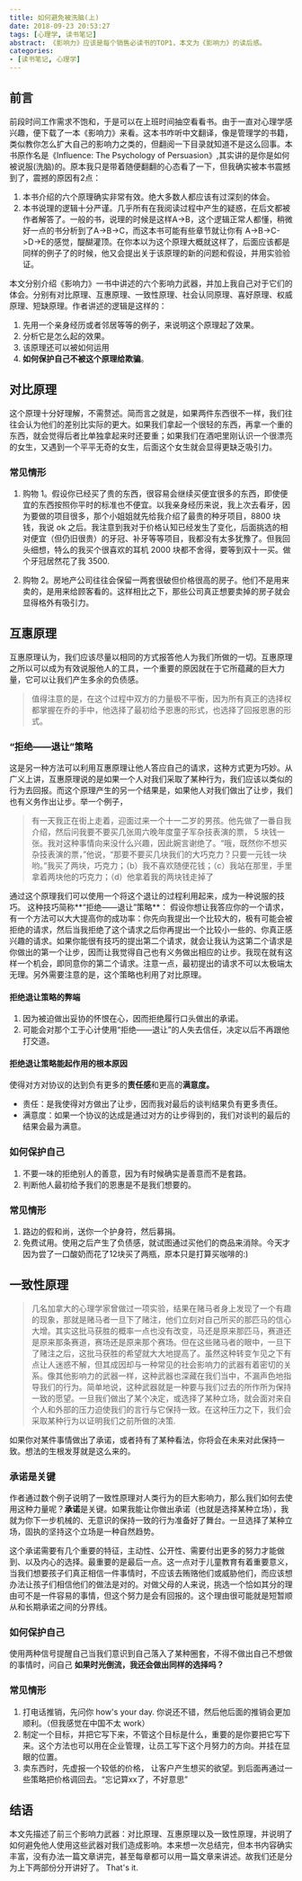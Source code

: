 ```yaml
---
title: 如何避免被洗脑(上)
date: 2018-09-23 20:53:27
tags: [心理学, 读书笔记]
abstract: 《影响力》应该是每个销售必读书的TOP1，本文为《影响力》的读后感。
categories: 
- [读书笔记, 心理学]
---
```


## 前言

前段时间工作需求不饱和，于是可以在上班时间抽空看看书。由于一直对心理学感兴趣，便下载了一本《影响力》来看。这本书咋听中文翻译，像是管理学的书籍，类似教你怎么扩大自己的影响力之类的，但翻阅一下目录就知道不是这么回事。本书原作名是《Influence: The Psychology of Persuasion》,其实讲的是你是如何被说服(洗脑)的。原本我只是带着随便翻翻的心态看了一下，但我确实被本书震撼到了，震撼的原因有2点：

1. 本书介绍的六个原理确实非常有效。绝大多数人都应该有过深刻的体会。
2. 本书说理的逻辑十分严谨。几乎所有在我阅读过程中产生的疑惑，在后文都被作者解答了。一般的书，说理的时候是这样A->B，这个逻辑正常人都懂，稍微好一点的书分析到了A->B->C，而这本书可能有些章节就让你有 A->B->C->D->E的感觉，醍醐灌顶。在你本以为这个原理大概就这样了，后面应该都是同样的例子了的时候，他又会提出关于该原理的新的问题和假设，并用实验验证。

本文分别介绍《影响力》一书中讲述的六个影响力武器，并加上我自己对于它们的体会。分别有对比原理、互惠原理、一致性原理、社会认同原理、喜好原理、权威原理、短缺原理。作者讲述的逻辑是这样的：

1. 先用一个亲身经历或者邻居等等的例子，来说明这个原理起了效果。
2. 分析它是怎么起的效果。
3. 该原理还可以被如何运用
4. **如何保护自己不被这个原理给欺骗**。

## 对比原理

这个原理十分好理解，不需赘述。简而言之就是，如果两件东西很不一样，我们往往会认为他们的差别比实际的更大。如果我们拿起一个很轻的东西，再拿一个重的东西，就会觉得后者比单独拿起来时还要重；如果我们在酒吧里刚认识一个很漂亮的女生，又遇到一个平平无奇的女生，后面这个女生就会显得更缺乏吸引力。

### 常见情形

1. 购物 1。假设你已经买了贵的东西，很容易会继续买便宜很多的东西，即使便宜的东西按照你平时的标准也不便宜。以我亲身经历来说，我上次去看牙，因为要做的项目很多，那个小姐姐就先给我介绍了最贵的种牙项目，8800 块钱，我说 ok 之后。我注意到我对于价格认知已经发生了变化，后面挑选的相对便宜（但仍旧很贵）的牙冠、补牙等等项目，我都没有太多犹豫了。但我回头细想，特么的我买个很喜欢的耳机 2000 块都不舍得，要等到双十一买。做个牙冠居然花了我 3500.

2. 购物 2。房地产公司往往会保留一两套很破但价格很高的房子。他们不是用来卖的，是用来给顾客看的。这样相比之下，那些公司真正想要卖掉的房子就会显得格外有吸引力。

## 互惠原理

互惠原理认为，我们应该尽量以相同的方式报答他人为我们所做的一切。互惠原理之所以可以成为有效说服他人的工具，一个重要的原因就在于它所蕴藏的巨大力量，它可以让我们产生多余的负债感。

> 值得注意的是，在这个过程中双方的力量极不平衡，因为所有真正的选择权都掌握在乔的手中，他选择了最初给予恩惠的形式，也选择了回报恩惠的形式。

### “拒绝——退让”策略

这是另一种方法可以利用互惠原理让他人答应自己的请求，这种方式更为巧妙。从广义上讲，互惠原理说的是如果一个人对我们采取了某种行为，我们应该以类似的行为去回报。而这个原理产生的另一个结果是，如果他人对我们做出了让步，我们也有义务作出让步。举一个例子，

> 有一天我正在街上走着，迎面过来一个十一二岁的男孩。他先做了一番自我介绍，然后问我要不要买几张周六晚年度童子军杂技表演的票， 5 块钱一张。我对这种事情向来没什么兴趣，因此婉言谢绝了。“哦，既然你不想买杂技表演的票，”他说，“那要不要买几块我们的大巧克力？只要一元钱一块哟。”我买了两块，巧克力；（b）我不喜欢随便花钱；（c）我站在那里，手里拿着两块他的巧克力；（d）他拿着我的两块钱走掉了

通过这个原理我们可以使用一个将这个退让的过程利用起来，成为一种说服的技巧。 这种技巧简称**“拒绝——退让”策略**： 假设你想让我答应你的一个请求，有一个方法可以大大提高你的成功率：你先向我提出一个比较大的，极有可能会被拒绝的请求，然后当我拒绝了这个请求之后你再提出一个比较小一些的、你真正感兴趣的请求。如果你能很有技巧的提出第二个请求，就会让我认为这第二个请求是你做出的第一个让步，因而让我觉得自己也有义务做出相应的让步。我现在就有这样一个机会，即同意你的第二个请求。注意一点，最初提出的请求不可以太极端太无理。另外需要注意的是，这个策略也利用了对比原理。

#### 拒绝退让策略的弊端

1. 因为被迫做出妥协的怀恨在心，因而拒绝履行口头做出的承诺。
2. 可能会对那个工于心计使用“拒绝——退让”的人失去信任，决定以后不再跟他打交道。

#### 拒绝退让策略能起作用的根本原因

使得对方对协议的达到负有更多的**责任感**和更高的**满意度。**

- 责任：是我使得对方做出了让步，因而我对最后的谈判结果负有更多责任。
- 满意度：如果一个协议的达成是通过对方的让步得到的，我们对谈判的最后的结果会最为满意。

### 如何保护自己

1. 不要一味的拒绝别人的善意，因为有时候确实是善意而不是套路。
2. 判断他人最初给予我们的恩惠是不是我们想要的。

### 常见情形

1. 路边的假和尚，送你一个护身符，然后募捐。
2. 免费试用。使用之后产生了负债感，就试图通过买他们的商品来消除。今天才因为尝了一口酸奶而花了12块买了两瓶，原本只是打算买咖啡的:)


## 一致性原理

> 几名加拿大的心理学家曾做过一项实验，结果在赌马者身上发现了一个有趣的现象，那就是赌马者一旦下了赌注，他们立刻对自己所买的那匹马的信心大增。其实这批马获胜的概率一点也没有改变，马还是原来那匹马，赛道还是原来那条赛道，赛场还是原来那个赛场。但在这些赌马者的眼中，一旦下了赌注之后，这批马获胜的希望就大大地提高了。虽然这种转变乍见之下有点让人迷惑不解，但其成因却与一种常见的社会影响力的武器有着密切的关系。像其他影响力的武器一样，这种武器也深藏在我们当中，不漏声色地指导我们的行为。简单地说，这种武器就是一种要与我们过去的所作所为保持一致的愿望。一旦我们做出了某个决定，或选择了某种立场，就会面对来自个人和外部的压力迫使我们的言行与它保持一致。在这种压力之下，我们会采取某种行为以证明我们之前所做的决策.

如果你对某件事情做出了承诺，或者持有了某种看法，你将会在未来对此保持一致。想法的生根发芽就是这么来的。

### 承诺是关键

作者通过数个例子说明了一致性原理对人类行为的巨大影响力，那么我们如何去使用这种力量呢？**承诺**是关键。如果我能让你做出承诺（也就是选择某种立场），我就为你下一步机械的、无意识的保持一致的行为准备好了舞台。一旦选择了某种立场，固执的坚持这个立场是一种自然趋势。

这个承诺需要有几个重要的特征，主动性、公开性、需要付出更多的努力才能做到、以及内心的选择。最重要的是最后一点。这一点对于儿童教育有着重要意义，当我们想要孩子们真正相信一件事情时，不应该去贿赂他们或威胁他们，而应该想办法让孩子们相信他们的做法是对的。对做父母的人来说，挑选一个恰如其分的理由可不是一件容易的事情，但这个努力是会有回报的。这个理由很可能就是短暂顺从和长期承诺之间的分界线。

### 如何保护自己
使用两种信号提醒自己当我们意识到自己落入了某种圈套，不得不做出自己不想做的事情时，问自己
**如果时光倒流，我还会做出同样的选择吗？**


### 常见情形

1. 打电话推销，先问你 how's your day. 你说还不错，然后他后面的推销会更加顺利。（但我感觉在中国不太 work）
2. 制定一个目标，并把它写下来，不管这个目标是什么，重要的是你要把它写下来。这个方法也可以用在企业管理，让员工写下这个月努力的方向。并挂在显眼的位置。
3. 卖东西时，先虚报一个较低的价格， 让客户产生想买的欲望。到后面再通过一些策略把价格调回去。“忘记算xx了，不好意思”

## 结语
本文先描述了前三个影响力武器：对比原理、互惠原理以及一致性原理，并说明了如何避免他人使用这些武器对我们造成影响。本来想一次总结完，但本书内容确实丰富，没有办法一篇文章讲完，甚至每章都可以用一篇文章来讲述。故我们还是分为上下两部份分开讲好了。
That's it.

